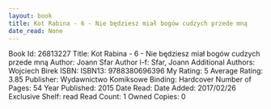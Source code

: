```yaml
---
layout: book
title: Kot Rabina - 6 - Nie będziesz miał bogów cudzych przede mną
date_read: None
---
```


Book Id: 26813227
Title: Kot Rabina - 6 - Nie będziesz miał bogów cudzych przede mną
Author: Joann Sfar
Author l-f: Sfar, Joann
Additional Authors: Wojciech Birek
ISBN: 
ISBN13: 9788380696396
My Rating: 5
Average Rating: 3.85
Publisher: Wydawnictwo Komiksowe
Binding: Hardcover
Number of Pages: 54
Year Published: 2015
Date Read: 
Date Added: 2017/02/26
Exclusive Shelf: read
Read Count: 1
Owned Copies: 0

